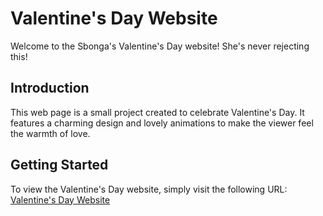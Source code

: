 # Valentine's Day Website

Welcome to the Sbonga's Valentine's Day website! She's never rejecting this!



## Introduction
This web page is a small project created to celebrate Valentine's Day. It features a charming design and lovely animations to make the viewer feel the warmth of love.

## Getting Started
To view the Valentine's Day website, simply visit the following URL: [Valentine's Day Website](https://atangmiya.github.io/Suprise-Suprise-/)

